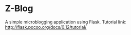 # Z-Blog

A simple microblogging application using Flask. Tutorial link: http://flask.pocoo.org/docs/0.12/tutorial/
